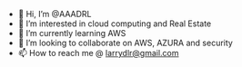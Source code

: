 - 👋 Hi, I’m @AAADRL
- 👀 I’m interested in cloud computing and Real Estate
- 🌱 I’m currently learning AWS
- 💞️ I’m looking to collaborate on AWS, AZURA and security 
- 📫 How to reach me @ larrydlr@gmail.com

<!---
AAADRL/AAADRL is a ✨ special ✨ repository because its `README.md` (this file) appears on your GitHub profile.
You can click the Preview link to take a look at your changes.
--->
